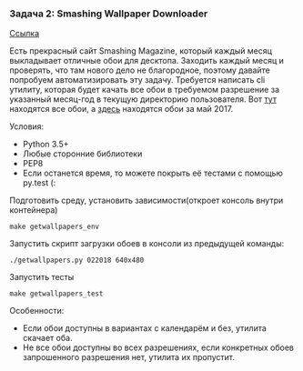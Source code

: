 ### Задача 2: Smashing Wallpaper Downloader 

[Ссылка](https://github.com/ostrovok-team/code-challenge/tree/master/python)

Есть прекрасный сайт Smashing Magazine, который каждый месяц выкладывает отличные обои для десктопа. Заходить каждый месяц и проверять, что там нового дело не благородное, поэтому давайте попробуем автоматизировать эту задачу.
Требуется написать cli утилиту, которая будет качать все обои в требуемом разрешение за указанный месяц-год в текущую директорию пользователя. Вот [тут](https://www.smashingmagazine.com/tag/wallpapers/) находятся все обои, а [здесь](https://www.smashingmagazine.com/2017/04/desktop-wallpaper-calendars-may-2017/) находятся обои за май 2017.

Условия:
* Python 3.5+
* Любые сторонние библиотеки
* PEP8
* Если останется время, то можете покрыть её тестами с помощью py.test (:

Подготовить среду, установить зависимости(откроет консоль внутри контейнера)
```
make getwallpapers_env
```
Запустить скрипт загрузки обоев в консоли из предыдущей команды:
```
./getwallpapers.py 022018 640x480
```
Запустить тесты
```
make getwallpapers_test
```
Особенности:
* Если обои доступны в вариантах с календарём и без, утилита скачает оба.
* Не все обои доступны во всех разрешениях, если конкретных обоев запрошенного разрешения нет, утилита их пропустит.
